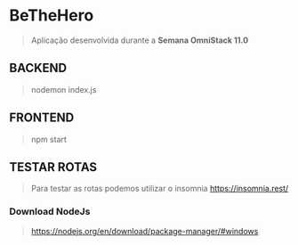 # BeTheHero
> Aplicação desenvolvida durante a **Semana OmniStack 11.0**

## BACKEND
> nodemon index.js

## FRONTEND
> npm start

## TESTAR ROTAS
> Para testar as rotas podemos utilizar o insomnia
> https://insomnia.rest/

### Download NodeJs
> https://nodejs.org/en/download/package-manager/#windows